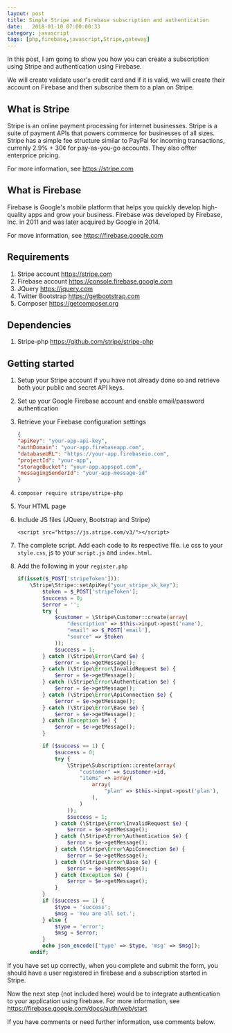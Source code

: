 ```yaml
---
layout: post
title: Simple Stripe and Firebase subscription and authentication
date:   2018-01-10 07:00:00:33
category: javascript
tags: [php,firebase,javascript,Stripe,gateway]
---
```


In this post, I am going to show you how you can create a subscription using Stripe and authentication using Firebase.

We will create validate user's credit card and if it is valid, we will create their account on Firebase and then subscribe them to a plan on Stripe.

## What is Stripe

Stripe is an online payment processing for internet businesses. Stripe is a suite of payment APIs that powers commerce for businesses of all sizes. Stripe has a simple fee structure similar to PayPal for incoming transactions, currenly 2.9% + 30¢ for pay-as-you-go accounts. They also offter enterprice pricing.

For more information, see <https://stripe.com>

## What is Firebase

Firebase is Google's mobile platform that helps you quickly develop high-quality apps and grow your business. Firebase was developed by  Firebase, Inc. in 2011 and was later acquired by Google in 2014.

For move information, see <https://firebase.google.com>

## Requirements

1. Stripe account <https://stripe.com>
1. Firebase account <https://console.firebase.google.com>
1. JQuery <https://jquery.com>
1. Twitter Bootstrap <https://getbootstrap.com>
1. Composer <https://getcomposer.org>

## Dependencies
1. Stripe-php <https://github.com/stripe/stripe-php>

## Getting started

1. Setup your Stripe account if you have not already done so and retrieve both your public and secret API keys.

1. Set up your Google Firebase account and enable email/password authentication

1. Retrieve your Firebase configuration settings

    ```json
    {
    "apiKey": "your-app-api-key",
    "authDomain": "your-app.firebaseapp.com",
    "databaseURL": "https://your-app.firebaseio.com",
    "projectId": "your-app",
    "storageBucket": "your-app.appspot.com",
    "messagingSenderId": "your-app-message-id"
    }
    ```

1. `composer require stripe/stripe-php`

1. Your HTML page

1. Include JS files (JQuery, Bootstrap and Stripe\)

    `<script src="https://js.stripe.com/v3/"></script>`

1. The complete script. Add each code to its respective file. i.e css to your `style.css`, js to your `script.js` and `index.html`.
    <script src="https://gist.github.com/jgmuchiri/133d185239cca1905805951cbc4839ee.js"></script>

1. Add the following in your `register.php`

    ```php
    if(isset($_POST['stripeToken'])):
        \Stripe\Stripe::setApiKey("your_stripe_sk_key");
            $token = $_POST['stripeToken'];
            $success = 0;
            $error = '';
            try {
                $customer = \Stripe\Customer::create(array(
                    "description" => $this->input->post('name'),
                    "email" => $_POST['email'],
                    "source" => $token
                ));
                $success = 1;
            } catch (\Stripe\Error\Card $e) {
                $error = $e->getMessage();
            } catch (\Stripe\Error\InvalidRequest $e) {
                $error = $e->getMessage();
            } catch (\Stripe\Error\Authentication $e) {
                $error = $e->getMessage();
            } catch (\Stripe\Error\ApiConnection $e) {
                $error = $e->getMessage();
            } catch (\Stripe\Error\Base $e) {
                $error = $e->getMessage();
            } catch (Exception $e) {
                $error = $e->getMessage();
            }

            if ($success == 1) {
                $success = 0;
                try {
                    \Stripe\Subscription::create(array(
                        "customer" => $customer->id,
                        "items" => array(
                            array(
                                "plan" => $this->input->post('plan'),
                            ),
                        )
                    ));
                    $success = 1;
                } catch (\Stripe\Error\InvalidRequest $e) {
                    $error = $e->getMessage();
                } catch (\Stripe\Error\Authentication $e) {
                    $error = $e->getMessage();
                } catch (\Stripe\Error\ApiConnection $e) {
                    $error = $e->getMessage();
                } catch (\Stripe\Error\Base $e) {
                    $error = $e->getMessage();
                } catch (Exception $e) {
                    $error = $e->getMessage();
                }
            }
            if ($success == 1) {
                $type = 'success';
                $msg = 'You are all set.';
            } else {
                $type = 'error';
                $msg = $error;
            }
            echo json_encode(['type' => $type, 'msg' => $msg]);
        endif;
     ```
If you have set up correctly, when you complete and submit the form, you should have a user registered in firebase and a subscription started in Stripe.

Now the next step (not included here) would be to integrate authentication to your application using firebase. For more information, see <https://firebase.google.com/docs/auth/web/start>

If you have comments or need further information, use comments below.